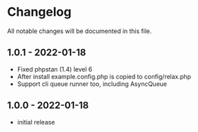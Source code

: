 # Changelog

All notable changes will be documented in this file.

## 1.0.1 - 2022-01-18

- Fixed phpstan (1.4) level 6
- After install example.config.php is copied to config/relax.php
- Support cli queue runner too, including AsyncQueue

## 1.0.0 - 2022-01-18

- initial release

